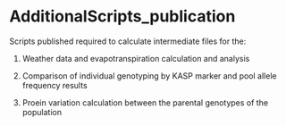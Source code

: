 # AdditionalScripts_publication

Scripts published required to calculate intermediate files for the:

1. Weather data and evapotranspiration calculation and analysis

2. Comparison of individual genotyping by KASP marker and pool allele frequency results

3. Proein variation calculation between the parental genotypes of the population
